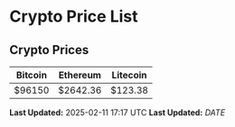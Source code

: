 # Crypto Price List

## Crypto Prices
| Bitcoin | Ethereum | Litecoin |
| ------- | -------- | -------- |
| $96150 | $2642.36 | $123.38 |
**Last Updated:** 2025-02-11 17:17 UTC
**Last Updated:** $DATE$
